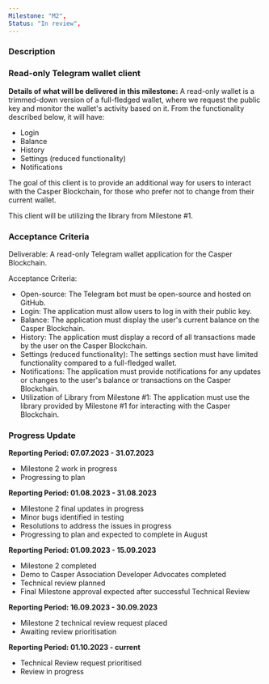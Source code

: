 ```yaml
---
Milestone: "M2",
Status: "In review",
---
```

<!--lang:en--> 
### Description
### Read-only Telegram wallet client

**Details of what will be delivered in this milestone:**
A read-only wallet is a trimmed-down version of a full-fledged wallet, where we request the public key and monitor the wallet's activity based on it. From the functionality described below, it will have:

- Login
- Balance
- History
- Settings (reduced functionality)
- Notifications

The goal of this client is to provide an additional way for users to interact with the Casper Blockchain, for those who prefer not to change from their current wallet.

This client will be utilizing the library from Milestone #1.

### Acceptance Criteria

Deliverable: A read-only Telegram wallet application for the Casper Blockchain.

Acceptance Criteria:

- Open-source: The Telegram bot must be open-source and hosted on GitHub.
- Login: The application must allow users to log in with their public key.
- Balance: The application must display the user's current balance on the Casper Blockchain.
- History: The application must display a record of all transactions made by the user on the Casper Blockchain.
- Settings (reduced functionality): The settings section must have limited functionality compared to a full-fledged wallet.
- Notifications: The application must provide notifications for any updates or changes to the user's balance or transactions on the Casper Blockchain.
- Utilization of Library from Milestone #1: The application must use the library provided by Milestone #1 for interacting with the Casper Blockchain.

### Progress Update

**Reporting Period: 07.07.2023 - 31.07.2023**
- Milestone 2 work in progress
- Progressing to plan 

**Reporting Period: 01.08.2023 - 31.08.2023**
- Milestone 2 final updates in progress
- Minor bugs identified in testing
- Resolutions to address the issues in progress
- Progressing to plan and expected to complete in August

**Reporting Period: 01.09.2023 - 15.09.2023**
- Milestone 2 completed
- Demo to Casper Association Developer Advocates completed
- Technical review planned
- Final Milestone approval expected after successful Technical Review

**Reporting Period: 16.09.2023 - 30.09.2023**
- Milestone 2 technical review request placed
- Awaiting review prioritisation

**Reporting Period: 01.10.2023 - current**
- Technical Review request prioritised
- Review in progress

